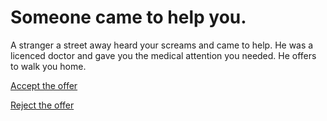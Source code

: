 # Someone came to help you.

A stranger a street away heard your screams and came to help. He was a licenced doctor and gave you the medical attention you needed. He offers to walk you home.

[Accept the offer](go_home.md)

[Reject the offer](alone=dead.md)
